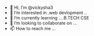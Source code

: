 - 👋 Hi, I’m @vickysha3
- 👀 I’m interested in .web devlopment ..
- 🌱 I’m currently learning ....B.TECH CSE
- 💞️ I’m looking to collaborate on ...
- 📫 How to reach me ...

<!---
vickysha3/vickysha3 is a ✨ special ✨ repository because its `README.md` (this file) appears on your GitHub profile.
You can click the Preview link to take a look at your changes.
--->
